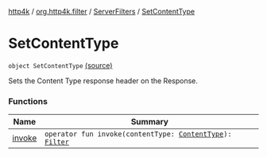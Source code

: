 [http4k](../../../index.md) / [org.http4k.filter](../../index.md) / [ServerFilters](../index.md) / [SetContentType](./index.md)

# SetContentType

`object SetContentType` [(source)](https://github.com/http4k/http4k/blob/master/http4k-core/src/main/kotlin/org/http4k/filter/ServerFilters.kt#L194)

Sets the Content Type response header on the Response.

### Functions

| Name | Summary |
|---|---|
| [invoke](invoke.md) | `operator fun invoke(contentType: `[`ContentType`](../../../org.http4k.core/-content-type/index.md)`): `[`Filter`](../../../org.http4k.core/-filter/index.md) |

